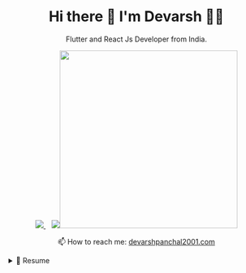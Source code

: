 

<h1 align='center'>
  Hi there 👋 I'm Devarsh 👨‍💻
</h1>

<p align='center'>
  Flutter and React Js Developer from India.
</p>



<p align='center'>
  
  <a href="https://www.linkedin.com/in/dev-devarsh/">
    <img src="https://img.shields.io/badge/linkedin-%230077B5.svg?&style=for-the-badge&logo=linkedin&logoColor=white" />
  </a>&nbsp;&nbsp;
  <a https://www.upwork.com/freelancers/~01d0347d15f2a6635b/">
    <img src="https://upload.wikimedia.org/wikipedia/commons/thumb/f/f4/Upwork_Logo.svg/768px-Upwork_Logo.svg.png?20210803234019 />        
  </a>&nbsp;&nbsp;
  
</p>

<p align='center'>
  <a href="#"><img src="https://github-readme-stats.vercel.app/api?username=Dev-Devarsh&show_icons=true&count_private=true&theme=dark" width="350"></a>
</p>


<p align='center'>
  📫 How to reach me: <a href='mailto:devarshpanchal2001.com'>devarshpanchal2001.com</a>
</p>


<details>
  <summary>📃 Resume</summary>


## Education

- 📖 **Bachelor of Engineering - EC**\
📆 2018 - 2022\
📍 **Government Engineering College** - Gandhinagar, Gujarat

## Experience

<img align="right" src="https://img.shields.io/badge/Node.js-339933?style=for-the-badge&logo=nodedotjs&logoColor=white" />
<img align="right" src="https://roszkowski.dev/images/2020-05-04/Flutter-logo-animation-v1-2.gif" width="200" height="100"/>
<img align="right" src="https://img.shields.io/badge/next.js-000000?style=for-the-badge&logo=nextdotjs&logoColor=white" />
<img align="right" src="https://img.shields.io/badge/React-20232A?style=for-the-badge&logo=react&logoColor=61DAFB" />



- 👨‍💻 **Application Developer**\
📆 2022 - moment\
📍 **Sympos Australia PTY LTD** - Ahmedabad, Gujarat
  



</details>
